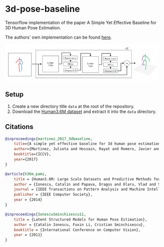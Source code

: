 # 3d-pose-baseline
Tensorflow implementation of the paper A Simple Yet Effective Baseline for 3D Human Pose Estimation.

The authors' own implementation can be found [here](https://github.com/una-dinosauria/3d-pose-baseline).

<img src="./images/3d-pose-baseline-architecture.png" width="800px"></img>

## Setup

1. Create a new directory title ``data`` at the root of the repository.
2. Download the [Human3.6M dataset](www.cs.stanford.edu/people/ashesh/h3.6m.zip) and extract it into the ``data`` directory.

## Citations

```bibtex
@inproceedings{martinez_2017_3dbaseline,
    title={A simple yet effective baseline for 3d human pose estimation},
    author={Martinez, Julieta and Hossain, Rayat and Romero, Javier and Little, James J.},
    booktitle={ICCV},
    year={2017}
}
```

```bibtex
@article{h36m_pami,
    title = {Human3.6M: Large Scale Datasets and Predictive Methods for 3D Human Sensing in Natural Environments},
    author = {Ionescu, Catalin and Papava, Dragos and Olaru, Vlad and Sminchisescu, Cristian},
    journal = {IEEE Transactions on Pattern Analysis and Machine Intelligence},
    publisher = {IEEE Computer Society},
    year = {2014}
}
```

```bibtex
@inproceedings{IonescuSminchisescu11,
    title = {Latent Structured Models for Human Pose Estimation},
    author = {Catalin Ionescu, Fuxin Li, Cristian Sminchisescu},
    booktitle = {International Conference on Computer Vision},
    year = {2011}
}
```

